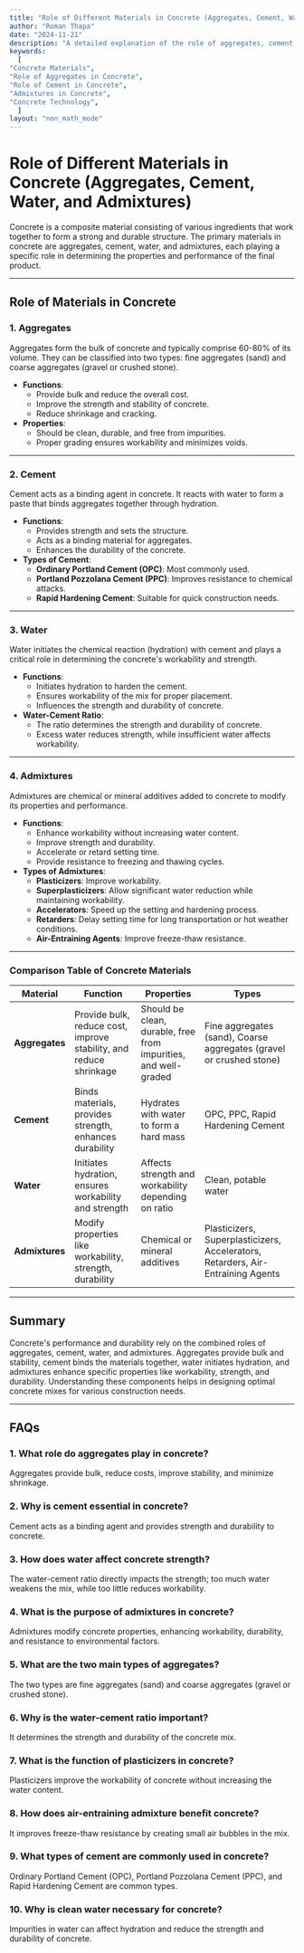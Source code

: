 ```yaml
---
title: "Role of Different Materials in Concrete (Aggregates, Cement, Water, and Admixtures)" 
author: "Roman Thapa" 
date: "2024-11-21"
description: "A detailed explanation of the role of aggregates, cement, water, and admixtures in concrete." 
keywords:
  [
"Concrete Materials",
"Role of Aggregates in Concrete",
"Role of Cement in Concrete",
"Admixtures in Concrete",
"Concrete Technology",
  ]
layout: "non_math_mode"
---
```


# Role of Different Materials in Concrete (Aggregates, Cement, Water, and Admixtures)

Concrete is a composite material consisting of various ingredients that work together to form a strong and durable structure. The primary materials in concrete are aggregates, cement, water, and admixtures, each playing a specific role in determining the properties and performance of the final product.

---

## Role of Materials in Concrete

### 1. **Aggregates**
Aggregates form the bulk of concrete and typically comprise 60-80% of its volume. They can be classified into two types: fine aggregates (sand) and coarse aggregates (gravel or crushed stone).

- **Functions**:
  - Provide bulk and reduce the overall cost.
  - Improve the strength and stability of concrete.
  - Reduce shrinkage and cracking.
- **Properties**:
  - Should be clean, durable, and free from impurities.
  - Proper grading ensures workability and minimizes voids.

---

### 2. **Cement**
Cement acts as a binding agent in concrete. It reacts with water to form a paste that binds aggregates together through hydration.

- **Functions**:
  - Provides strength and sets the structure.
  - Acts as a binding material for aggregates.
  - Enhances the durability of the concrete.
- **Types of Cement**:
  - **Ordinary Portland Cement (OPC)**: Most commonly used.
  - **Portland Pozzolana Cement (PPC)**: Improves resistance to chemical attacks.
  - **Rapid Hardening Cement**: Suitable for quick construction needs.

---

### 3. **Water**
Water initiates the chemical reaction (hydration) with cement and plays a critical role in determining the concrete's workability and strength.

- **Functions**:
  - Initiates hydration to harden the cement.
  - Ensures workability of the mix for proper placement.
  - Influences the strength and durability of concrete.
- **Water-Cement Ratio**:
  - The ratio determines the strength and durability of concrete.
  - Excess water reduces strength, while insufficient water affects workability.

---

### 4. **Admixtures**
Admixtures are chemical or mineral additives added to concrete to modify its properties and performance.

- **Functions**:
  - Enhance workability without increasing water content.
  - Improve strength and durability.
  - Accelerate or retard setting time.
  - Provide resistance to freezing and thawing cycles.
- **Types of Admixtures**:
  - **Plasticizers**: Improve workability.
  - **Superplasticizers**: Allow significant water reduction while maintaining workability.
  - **Accelerators**: Speed up the setting and hardening process.
  - **Retarders**: Delay setting time for long transportation or hot weather conditions.
  - **Air-Entraining Agents**: Improve freeze-thaw resistance.

---

### Comparison Table of Concrete Materials

| **Material**          | **Function**                                         | **Properties**                                    | **Types**                                   |
|-----------------------|------------------------------------------------------|--------------------------------------------------|---------------------------------------------|
| **Aggregates**         | Provide bulk, reduce cost, improve stability, and reduce shrinkage | Should be clean, durable, free from impurities, and well-graded | Fine aggregates (sand), Coarse aggregates (gravel or crushed stone) |
| **Cement**             | Binds materials, provides strength, enhances durability | Hydrates with water to form a hard mass | OPC, PPC, Rapid Hardening Cement           |
| **Water**              | Initiates hydration, ensures workability and strength | Affects strength and workability depending on ratio | Clean, potable water                       |
| **Admixtures**         | Modify properties like workability, strength, durability | Chemical or mineral additives                  | Plasticizers, Superplasticizers, Accelerators, Retarders, Air-Entraining Agents |

---

## Summary

Concrete's performance and durability rely on the combined roles of aggregates, cement, water, and admixtures. Aggregates provide bulk and stability, cement binds the materials together, water initiates hydration, and admixtures enhance specific properties like workability, strength, and durability. Understanding these components helps in designing optimal concrete mixes for various construction needs.

---

## FAQs

### 1. What role do aggregates play in concrete?
Aggregates provide bulk, reduce costs, improve stability, and minimize shrinkage.

### 2. Why is cement essential in concrete?
Cement acts as a binding agent and provides strength and durability to concrete.

### 3. How does water affect concrete strength?
The water-cement ratio directly impacts the strength; too much water weakens the mix, while too little reduces workability.

### 4. What is the purpose of admixtures in concrete?
Admixtures modify concrete properties, enhancing workability, durability, and resistance to environmental factors.

### 5. What are the two main types of aggregates?
The two types are fine aggregates (sand) and coarse aggregates (gravel or crushed stone).

### 6. Why is the water-cement ratio important?
It determines the strength and durability of the concrete mix.

### 7. What is the function of plasticizers in concrete?
Plasticizers improve the workability of concrete without increasing the water content.

### 8. How does air-entraining admixture benefit concrete?
It improves freeze-thaw resistance by creating small air bubbles in the mix.

### 9. What types of cement are commonly used in concrete?
Ordinary Portland Cement (OPC), Portland Pozzolana Cement (PPC), and Rapid Hardening Cement are common types.

### 10. Why is clean water necessary for concrete?
Impurities in water can affect hydration and reduce the strength and durability of concrete.